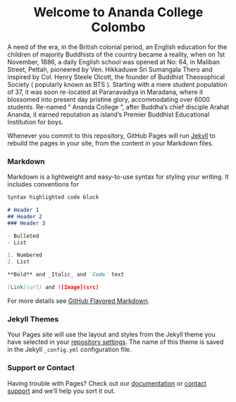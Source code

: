 <h1><center>Welcome to Ananda College Colombo</center></h1>

A need of the era, in the British colonial period, an English education for the children of majority Buddhists of the country became a reality, when on 1st November, 1886, a daily English school was opened at No: 64, in Maliban Street, Pettah, pioneered by Ven. Hikkaduwe Sri Sumangala Thero and inspired by Col. Henry Steele Olcott, the founder of Buddhist Theosophical Society ( popularly known as BTS ). Starting with a mere student population of 37, it was soon re-located at Paranavadiya in Maradana, where it blossomed into present day pristine glory, accommodating over 6000 students. Re-named “ Ananda College “, after Buddha’s chief disciple Arahat Ananda, it earned reputation as island’s Premier Buddhist Educational Institution for boys.

Whenever you commit to this repository, GitHub Pages will run [Jekyll](https://jekyllrb.com/) to rebuild the pages in your site, from the content in your Markdown files.

### Markdown

Markdown is a lightweight and easy-to-use syntax for styling your writing. It includes conventions for

```markdown
Syntax highlighted code block

# Header 1
## Header 2
### Header 3

- Bulleted
- List

1. Numbered
2. List

**Bold** and _Italic_ and `Code` text

[Link](url) and ![Image](src)
```

For more details see [GitHub Flavored Markdown](https://guides.github.com/features/mastering-markdown/).

### Jekyll Themes

Your Pages site will use the layout and styles from the Jekyll theme you have selected in your [repository settings](https://github.com/lmsenavirathne/Ananda-College-Colombo/settings). The name of this theme is saved in the Jekyll `_config.yml` configuration file.

### Support or Contact

Having trouble with Pages? Check out our [documentation](https://help.github.com/categories/github-pages-basics/) or [contact support](https://github.com/contact) and we’ll help you sort it out.
